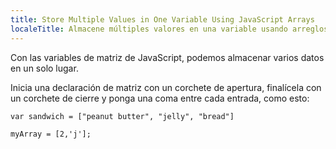 ```yaml
---
title: Store Multiple Values in One Variable Using JavaScript Arrays
localeTitle: Almacene múltiples valores en una variable usando arreglos de JavaScript
---
```

Con las variables de matriz de JavaScript, podemos almacenar varios datos en un solo lugar.

Inicia una declaración de matriz con un corchete de apertura, finalícela con un corchete de cierre y ponga una coma entre cada entrada, como esto:
```
var sandwich = ["peanut butter", "jelly", "bread"] 
```

`myArray = [2,'j'];`